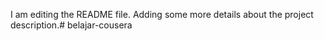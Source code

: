 I am editing the README file. Adding some more details about the project description.# belajar-cousera
